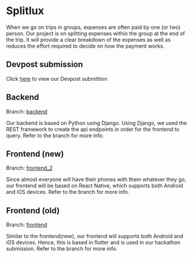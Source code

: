 # Splitlux

When we go on trips in groups, expenses are often paid by one (or two) person. Our project is on splitting expenses within the group at the end of the trip. It will provide a clear breakdown of the expenses as well as reduces the effort required to decide on how the payment works.

## Devpost submission
Click [here](https://devpost.com/software/splitlux) to view our Devpost submittion

## Backend
Branch: [backend](https://github.com/marcuspeh/Splitlux/tree/backend)

Our backend is based on Python using Django. Using Django, we used the REST framework to create the api endpoints in order for the frontend to query. Refer to the branch for more info.

## Frontend (new)
Branch: [frontend_2](https://github.com/marcuspeh/Splitlux/blob/frontend_2)

Since almost everyone will have their phones with them whatever they go, our frontend will be based on React Native, which supports both Android and iOS devices. Refer to the branch for more info.

## Frontend (old)
Branch: [frontend](https://github.com/marcuspeh/Splitlux/blob/frontend)

Similar to the frontend(new), our frontend will supports both Android and iOS devices. Hence, this is based in flutter and is used in our hackathon submission. Refer to the branch for more info.

